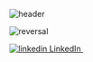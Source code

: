 ![header](https://capsule-render.vercel.app/api?type=waving&color=gradient&height=350&section=header&text=Hi%20there!-nl-&desc=I%20am%20Jelena.%20Thank%20You%20for%20visiting%20my%20profile%20today!!!&descSize=30&descAlignY=50&fontSize=80&fontColor=195e83&animation=fadeIn)

![reversal](https://capsule-render.vercel.app/api?type=rect&text=Area%20is%20still%20under%20construction,%20though,&fontAlign=40&fontSize=30&desc=Let's%20Connect:&descAlign=17&descAlignY=80&theme=cobalt)
<p>
   <a href="https://www.linkedin.com/in/jelena-cekmeniova-a23331aa/" rel="nofollow noreferrer">
    <img src="https://i.stack.imgur.com/gVE0j.png" alt="linkedin"> LinkedIn
   </a> &nbsp; 
</p>

       







<!--  <a href="www.linkedin.com/in/jelena-cekmeniova-a23331aa/">
  <img height="50" src="https://user-images.githubusercontent.com/46517096/166974368-9798f39f-1f46-499c-b14e-81f0a3f83a06.png"/>
</a>




## ✨Thank You for visiting my profile today!!!✨ 
![Jelena's GitHub stats](https://github-readme-stats.vercel.app/api?username=JelenaCekmeniova&theme=transparent&show_icons=true) 

#          Hi there 👋       
# 
**JelenaCekmeniova/JelenaCekmeniova** is a ✨ _special_ ✨ repository because its `README.md` (this file) appears on your GitHub profile.

Here are some ideas to get you started:

- 🔭 I’m currently working on ...🚀
- 🌱 I’m currently learning ...
- 👯 I’m looking to collaborate on ...
- 🤔 I’m looking for help with ...
- 💬 Ask me about ...
- 📫 How to reach me: ...
- 😄 Pronouns: ...
- ⚡ Fun fact: ...
-->
